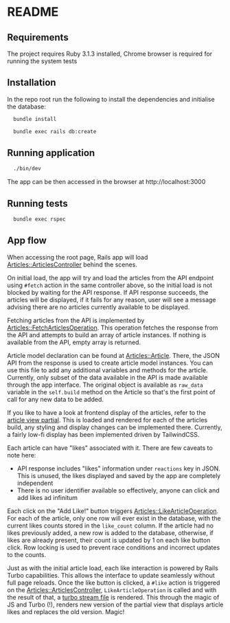 # README

## Requirements

The project requires Ruby 3.1.3 installed, Chrome browser is required for running the system tests

## Installation

In the repo root run the following to install the dependencies and initialise the database:

```bash
  bundle install
```

```bash
  bundle exec rails db:create
```

## Running application

```bash
  ./bin/dev
```

The app can be then accessed in the browser at http://localhost:3000

## Running tests

```bash
  bundle exec rspec
```

## App flow

When accessing the root page, Rails app will load [Articles::ArticlesController](app/controllers/articles/articles_controller.rb) behind the scenes.

On initial load, the app will try and load the articles from the API endpoint using `#fetch` action in the same controller above, so the initial load is not blocked by waiting for the API response. If API response succeeds, the articles will be displayed, if it fails for any reason, user will see a message advising there are no articles currently available to be displayed.

Fetching articles from the API is implemented by [Articles::FetchArticlesOperation](app/operations/articles/fetch_articles_operation.rb). This operation fetches the response from the API and attempts to build an array of article instances. If nothing is available from the API, empty array is returned.

Article model declaration can be found at [Articles::Article](app/models/articles/article.rb). There, the JSON API from the response is used to create article model instances. You can use this file to add any additional variables and methods for the article. Currently, only subset of the data available in the API is made available through the app interface. The original object is available as `raw_data` variable in the `self.build` method on the Article so that's the first point of call for any new data to be added.

If you like to have a look at frontend display of the articles, refer to the [article view partial](app/views/articles/articles/_article.html.erb). This is loaded and rendered for each of the articles build, any styling and display changes can be implemented there. Currently, a fairly low-fi display has been implemented driven by TailwindCSS.

Each article can have "likes" associated with it. There are few caveats to note here:
- API response includes "likes" information under `reactions` key in JSON. This is unused, the likes displayed and saved by the app are completely independent
- There is no user identifier available so effectively, anyone can click and add likes ad infinitum

Each click on the "Add Like!" button triggers [Articles::LikeArticleOperation](app/operations/articles/like_article_operation.rb). For each of the article, only one row will ever exist in the database, with the current likes counts stored in the `like_count` column. If the article had no likes previously added, a new row is added to the database, otherwise, if likes are already present, their count is updated by 1 on each like button click. Row locking is used to prevent race conditions and incorrect updates to the counts.

Just as with the initial article load, each like interaction is powered by Rails Turbo capabilities. This allows the interface to update seamlessly without full page reloads. Once the like button is clicked, a `#like` action is triggered on the [Articles::ArticlesController](app/controllers/articles/articles_controller.rb), `LikeArticleOperation` is called and with the result of that, a [turbo stream file](app/views/articles/articles/like.turbo_stream.erb) is rendered. This through the magic of JS and Turbo (!), renders new version of the partial view that displays article likes and replaces the old version. Magic!
